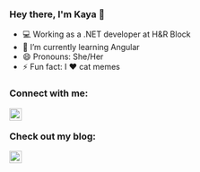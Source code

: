 ### Hey there, I'm Kaya 👋

- :computer: Working as a .NET developer at H&R Block
- 🌱 I’m currently learning Angular
- 😄 Pronouns: She/Her
- ⚡ Fun fact: I :heart: cat memes

### Connect with me:
[<img align="left" alt="Kay-98 | LinkedIn" width="22px" src="https://img-premium.flaticon.com/png/512/174/174857.png?token=exp=1623511345~hmac=a75881e74dcc5cf508184075a965d8ea" />][linkedin]

<br />

### Check out my blog:
[<img align="left" alt="Kayfully Yours | Blogger" width="22px" src="http://images5.fanpop.com/image/photos/26200000/Blogger-logo-blogger-26274455-252-252.png" />][blogger]
<br />

<!-- ### Skills:

[<img align="left" alt="Visual Studio Code" width="26px" src="https://raw.githubusercontent.com/github/explore/80688e429a7d4ef2fca1e82350fe8e3517d3494d/topics/visual-studio-code/visual-studio-code.png" />]
[<img align="left" alt="HTML5" width="26px" src="https://raw.githubusercontent.com/github/explore/80688e429a7d4ef2fca1e82350fe8e3517d3494d/topics/html/html.png" />]
[<img align="left" alt="CSS3" width="26px" src="https://raw.githubusercontent.com/github/explore/80688e429a7d4ef2fca1e82350fe8e3517d3494d/topics/css/css.png" />]
[<img align="left" alt="CSharp" width="26px" src="https://raw.githubusercontent.com/github/explore/80688e429a7d4ef2fca1e82350fe8e3517d3494d/topics/csharp/csharp.png" />]
[<img align="left" alt="SQL" width="26px" src="https://raw.githubusercontent.com/github/explore/80688e429a7d4ef2fca1e82350fe8e3517d3494d/topics/sql/sql.png" />]
[<img align="left" alt="GitHub" width="26px" src="https://raw.githubusercontent.com/github/explore/78df643247d429f6cc873026c0622819ad797942/topics/github/github.png"/>]
<br />
<br /> -->
  
[linkedin]: https://www.linkedin.com/in/kaya-kumar-0a6151185/
[blogger]: https://kayfullyyours.blogspot.com/




